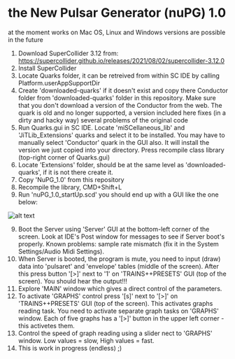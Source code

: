 # the New Pulsar Generator (nuPG) 1.0 

at the moment works on Mac OS, Linux and Windows versions are possible in the future

1. Download SuperCollider 3.12 from: https://supercollider.github.io/releases/2021/08/02/supercollider-3.12.0
2. Install SuperCollider
3. Locate Quarks folder, it can be retreived from within SC IDE by calling Platform.userAppSupportDir
4. Create 'downloaded-quarks' if it doesn't exist and copy there Conductor folder from 'downloaded-quarks' folder in this repository. Make sure that you don't download a version of the Conductor from the web. The quark is old and no longer supported, a version included here fixes (in a dirty and hacky way) several problems of the original code
4. Run Quarks.gui in SC IDE. Locate 'miSCellaneous_lib' and 'JiTLib_Extensions' quarks and select it to be installed. You may have to manually select 'Conductor' quark in the GUI also. It will install the version we just copied into your directory. Press recompile class library (top-right corner of Quarks.gui)
5. Locate 'Extensions' folder, should be at the same level as 'downloaded-quarks', if it is not there create it.
6. Copy 'NuPG_1.0' from this repository
7. Recompile the library, CMD+Shift+L
8. Run 'nuPG_1.0_startUp.scd' you should end up with a GUI like the one below:

![alt text](https://github.com/marcinpiet/nuPG_1.0/blob/main/nuPG_1.0_ScreenShot.png?raw=true)

9. Boot the Server using 'Server' GUI at the bottom-left corner of the screen. Look at IDE's Post window for messages to see if Server boot's properly. Known problems: sample rate mismatch (fix it in the System Settings/Audio Midi Settings).
10. When Server is booted, the program is mute, you need to input (draw) data into 'pulsaret' and 'envelope' tables (middle of the screen). After this press button '[>]' next to '1' on 'TRAINS++PRESETS' GUI (top of the screen). You should hear the output!!! 
11. Explore 'MAIN' window which gives a direct control of the parameters. 
12. To activate 'GRAPHS' control press '[s]' next to '[>]' on 'TRAINS++PRESETS' GUI (top of the screen). This activates graphs reading task. You need to activate separate graph tasks on 'GRAPHS' window. Each of five graphs has a '[>]' button in the upper left corner - this activetes them. 
13. Control the speed of graph reading using a slider nect to 'GRAPHS' window. Low values = slow, High values = fast. 
14. This is work in progress (endless) ;)          
 



